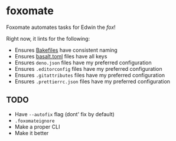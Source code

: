 # foxomate

Foxomate automates tasks for Edwin the _fox_!

Right now, it lints for the following:

- Ensures [Bakefiles](https://github.com/hyperupcall/bake) have consistent naming
- Ensures [basalt.toml](https://github.com/hyperupcall/basalt) files have all keys
- Ensures `deno.json` files have my preferred configuration
- Ensures `.editorconfig` files have my preferred configuration
- Ensures `.gitattributes` files have my preferred configuration
- Ensures `.prettierrc.json` files have my preferred configuration

## TODO

- Have `--autofix` flag (dont' fix by default)
- `.foxomateignore`
- Make a proper CLI
- Make it better
